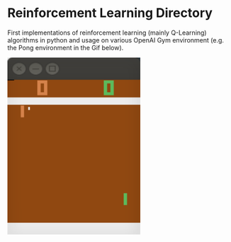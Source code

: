 # Reinforcement Learning Directory

First implementations of reinforcement learning (mainly Q-Learning) algorithms in python and usage on various OpenAI Gym environment (e.g. the Pong environment in the Gif below).

<img src="https://raw.githubusercontent.com/DominikLindorfer/Machine-Learning-RL/main/RL-400K.gif?token=AFAZYMT2WPER5ZEKOYQTOKDAA4DQU" width="300" height="400">
